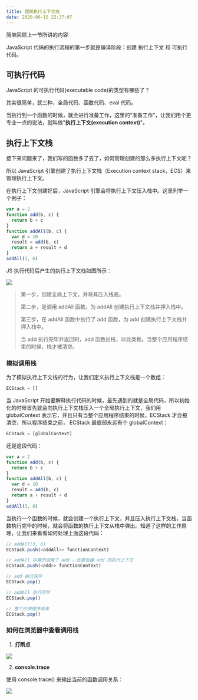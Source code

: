 ```yaml
---
title: 理解执行上下文栈
date: 2020-06-15 22:37:07
---
```


简单回顾上一节所讲的内容

JavaScript 代码的执行流程的第一步就是编译阶段：创建 <span class='orange'>执行上下文</span> 和 <span class='orange'>可执行代码</span>。

## 可执行代码

JavaScript 的可执行代码(executable code)的类型有哪些了？

其实很简单，就三种，全局代码、函数代码、eval 代码。

当执行到一个函数的时候，就会进行准备工作，这里的“准备工作”，让我们用个更专业一点的说法，就叫做"**执行上下文(execution context)**"。

## 执行上下文栈

接下来问题来了，我们写的函数多了去了，如何管理创建的那么多执行上下文呢？

所以 JavaScript 引擎创建了执行上下文栈（Execution context stack，ECS）来管理执行上下文。

在执行上下文创建好后，JavaScript 引擎会将执行上下文压入栈中。这里列举一个例子：

```js
var a = 2
function add(b, c) {
  return b + c
}
function addAll(b, c) {
  var d = 10
  result = add(b, c)
  return a + result + d
}
addAll(3, 6)
```

JS 执行代码后产生的执行上下文栈如图所示：

![](https://gitee.com/alvin0216/cdn/raw/master/img/browser/js/stack/6.png)

<blockquote class='box'>

第一步，创建全局上下文，并将其压入栈底。

第二步，是调用 addAll 函数。为 addAll 创建执行上下文栈并押入栈中。

第三步，在 addAll 函数中执行了 add 函数，为 add 创建执行上下文栈并押入栈中。

当 add 执行完毕并返回时，add 函数出栈，以此类推。当整个应用程序结束的时候，栈才被清空。

</blockquote>

### 模拟调用栈

为了模拟执行上下文栈的行为，让我们定义执行上下文栈是一个数组：

```js
ECStack = []
```

当 JavaScript 开始要解释执行代码的时候，最先遇到的就是全局代码，所以初始化的时候首先就会向执行上下文栈压入一个全局执行上下文，我们用 globalContext 表示它，并且只有当整个应用程序结束的时候，ECStack 才会被清空，所以程序结束之前， ECStack 最底部永远有个 globalContext：

```js
ECStack = [globalContext]
```

还是这段代码：

```js
var a = 2
function add(b, c) {
  return b + c
}
function addAll(b, c) {
  var d = 10
  result = add(b, c)
  return a + result + d
}
addAll(3, 6)
```

当执行一个函数的时候，就会创建一个执行上下文，并且压入执行上下文栈，当函数执行完毕的时候，就会将函数的执行上下文从栈中弹出。知道了这样的工作原理，让我们来看看如何处理上面这段代码：

```js
// addAll(3, 6)
ECStack.push(<addAll>> functionContext)

// addAll 中竟然调用了 add ，还要创建 add 的执行上下文
ECStack.push(<add>> functionContext)

// add 执行完毕
ECStack.pop()

// addAll 执行完毕
ECStack.pop()

// 整个应用程序结束
ECStack.pop()
```

### 如何在浏览器中查看调用栈

1. **打断点**

![](https://gitee.com/alvin0216/cdn/raw/master/img/browser/js/stack/9.png)

2. **console.trace**

使用 console.trace() 来输出当前的函数调用关系：

![](https://gitee.com/alvin0216/cdn/raw/master/img/browser/js/stack/10.png)
